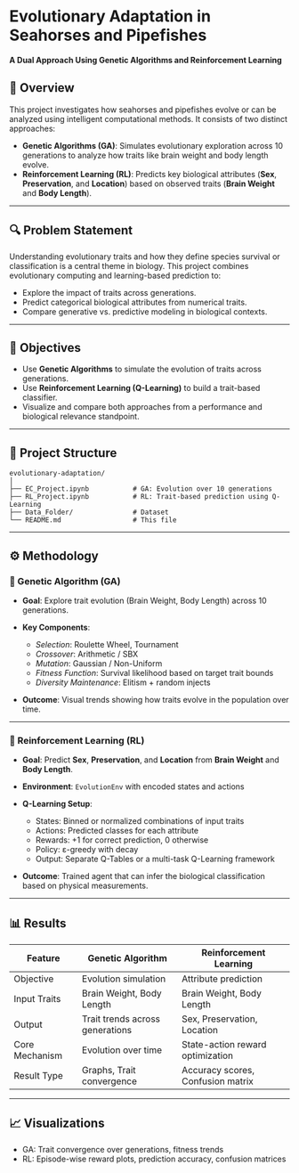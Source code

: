 # Evolutionary Adaptation in Seahorses and Pipefishes  
**A Dual Approach Using Genetic Algorithms and Reinforcement Learning**

## 📘 Overview

This project investigates how seahorses and pipefishes evolve or can be analyzed using intelligent computational methods. It consists of two distinct approaches:

- **Genetic Algorithms (GA)**: Simulates evolutionary exploration across 10 generations to analyze how traits like brain weight and body length evolve.
- **Reinforcement Learning (RL)**: Predicts key biological attributes (**Sex**, **Preservation**, and **Location**) based on observed traits (**Brain Weight** and **Body Length**).

---

## 🔍 Problem Statement

Understanding evolutionary traits and how they define species survival or classification is a central theme in biology. This project combines evolutionary computing and learning-based prediction to:

- Explore the impact of traits across generations.
- Predict categorical biological attributes from numerical traits.
- Compare generative vs. predictive modeling in biological contexts.

---

## 🎯 Objectives

- Use **Genetic Algorithms** to simulate the evolution of traits across generations.
- Use **Reinforcement Learning (Q-Learning)** to build a trait-based classifier.
- Visualize and compare both approaches from a performance and biological relevance standpoint.

---

## 📂 Project Structure

```
evolutionary-adaptation/
│
├── EC_Project.ipynb           # GA: Evolution over 10 generations
├── RL_Project.ipynb           # RL: Trait-based prediction using Q-Learning
├── Data_Folder/               # Dataset
└── README.md                  # This file
```

---

## ⚙️ Methodology

### 🧬 Genetic Algorithm (GA)

- **Goal**: Explore trait evolution (Brain Weight, Body Length) across 10 generations.
- **Key Components**:
  - *Selection*: Roulette Wheel, Tournament
  - *Crossover*: Arithmetic / SBX
  - *Mutation*: Gaussian / Non-Uniform
  - *Fitness Function*: Survival likelihood based on target trait bounds
  - *Diversity Maintenance*: Elitism + random injects

- **Outcome**: Visual trends showing how traits evolve in the population over time.

---

### 🤖 Reinforcement Learning (RL)

- **Goal**: Predict **Sex**, **Preservation**, and **Location** from **Brain Weight** and **Body Length**.
- **Environment**: `EvolutionEnv` with encoded states and actions
- **Q-Learning Setup**:
  - States: Binned or normalized combinations of input traits
  - Actions: Predicted classes for each attribute
  - Rewards: +1 for correct prediction, 0 otherwise
  - Policy: ε-greedy with decay
  - Output: Separate Q-Tables or a multi-task Q-Learning framework

- **Outcome**: Trained agent that can infer the biological classification based on physical measurements.

---

## 📊 Results

| Feature                     | Genetic Algorithm                 | Reinforcement Learning             |
|----------------------------|-----------------------------------|------------------------------------|
| Objective                  | Evolution simulation              | Attribute prediction               |
| Input Traits               | Brain Weight, Body Length         | Brain Weight, Body Length          |
| Output                     | Trait trends across generations   | Sex, Preservation, Location        |
| Core Mechanism             | Evolution over time               | State-action reward optimization   |
| Result Type                | Graphs, Trait convergence         | Accuracy scores, Confusion matrix  |

---

## 📈 Visualizations

- GA: Trait convergence over generations, fitness trends
- RL: Episode-wise reward plots, prediction accuracy, confusion matrices

